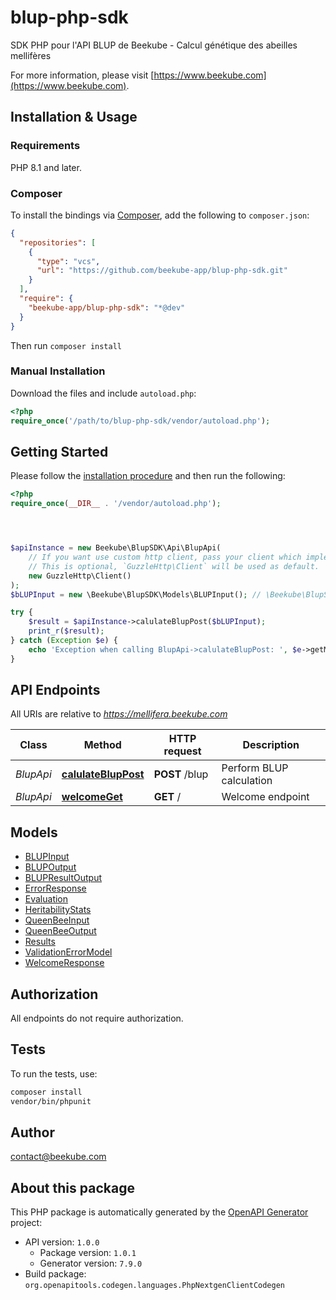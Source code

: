 # blup-php-sdk

SDK PHP pour l'API BLUP de Beekube - Calcul génétique des abeilles mellifères

For more information, please visit [https://www.beekube.com](https://www.beekube.com).

## Installation & Usage

### Requirements

PHP 8.1 and later.

### Composer

To install the bindings via [Composer](https://getcomposer.org/), add the following to `composer.json`:

```json
{
  "repositories": [
    {
      "type": "vcs",
      "url": "https://github.com/beekube-app/blup-php-sdk.git"
    }
  ],
  "require": {
    "beekube-app/blup-php-sdk": "*@dev"
  }
}
```

Then run `composer install`

### Manual Installation

Download the files and include `autoload.php`:

```php
<?php
require_once('/path/to/blup-php-sdk/vendor/autoload.php');
```

## Getting Started

Please follow the [installation procedure](#installation--usage) and then run the following:

```php
<?php
require_once(__DIR__ . '/vendor/autoload.php');




$apiInstance = new Beekube\BlupSDK\Api\BlupApi(
    // If you want use custom http client, pass your client which implements `GuzzleHttp\ClientInterface`.
    // This is optional, `GuzzleHttp\Client` will be used as default.
    new GuzzleHttp\Client()
);
$bLUPInput = new \Beekube\BlupSDK\Models\BLUPInput(); // \Beekube\BlupSDK\Models\BLUPInput

try {
    $result = $apiInstance->calulateBlupPost($bLUPInput);
    print_r($result);
} catch (Exception $e) {
    echo 'Exception when calling BlupApi->calulateBlupPost: ', $e->getMessage(), PHP_EOL;
}

```

## API Endpoints

All URIs are relative to *https://mellifera.beekube.com*

Class | Method | HTTP request | Description
------------ | ------------- | ------------- | -------------
*BlupApi* | [**calulateBlupPost**](docs/Api/BlupApi.md#calulatebluppost) | **POST** /blup | Perform BLUP calculation
*BlupApi* | [**welcomeGet**](docs/Api/BlupApi.md#welcomeget) | **GET** / | Welcome endpoint

## Models

- [BLUPInput](docs/Model/BLUPInput.md)
- [BLUPOutput](docs/Model/BLUPOutput.md)
- [BLUPResultOutput](docs/Model/BLUPResultOutput.md)
- [ErrorResponse](docs/Model/ErrorResponse.md)
- [Evaluation](docs/Model/Evaluation.md)
- [HeritabilityStats](docs/Model/HeritabilityStats.md)
- [QueenBeeInput](docs/Model/QueenBeeInput.md)
- [QueenBeeOutput](docs/Model/QueenBeeOutput.md)
- [Results](docs/Model/Results.md)
- [ValidationErrorModel](docs/Model/ValidationErrorModel.md)
- [WelcomeResponse](docs/Model/WelcomeResponse.md)

## Authorization
All endpoints do not require authorization.
## Tests

To run the tests, use:

```bash
composer install
vendor/bin/phpunit
```

## Author

contact@beekube.com

## About this package

This PHP package is automatically generated by the [OpenAPI Generator](https://openapi-generator.tech) project:

- API version: `1.0.0`
    - Package version: `1.0.1`
    - Generator version: `7.9.0`
- Build package: `org.openapitools.codegen.languages.PhpNextgenClientCodegen`
